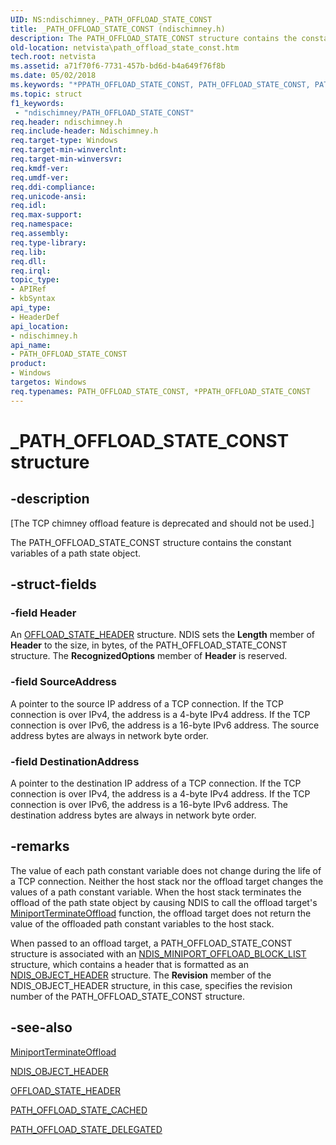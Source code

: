 ```yaml
---
UID: NS:ndischimney._PATH_OFFLOAD_STATE_CONST
title: _PATH_OFFLOAD_STATE_CONST (ndischimney.h)
description: The PATH_OFFLOAD_STATE_CONST structure contains the constant variables of a path state object.
old-location: netvista\path_offload_state_const.htm
tech.root: netvista
ms.assetid: a71f70f6-7731-457b-bd6d-b4a649f76f8b
ms.date: 05/02/2018
ms.keywords: "*PPATH_OFFLOAD_STATE_CONST, PATH_OFFLOAD_STATE_CONST, PATH_OFFLOAD_STATE_CONST structure [Network Drivers Starting with Windows Vista], PPATH_OFFLOAD_STATE_CONST, PPATH_OFFLOAD_STATE_CONST structure pointer [Network Drivers Starting with Windows Vista], _PATH_OFFLOAD_STATE_CONST, ndischimney/PATH_OFFLOAD_STATE_CONST, ndischimney/PPATH_OFFLOAD_STATE_CONST, netvista.path_offload_state_const, tcp_chim_struct_4412519c-3610-4f0a-a4c6-400ff661d205.xml"
ms.topic: struct
f1_keywords:
 - "ndischimney/PATH_OFFLOAD_STATE_CONST"
req.header: ndischimney.h
req.include-header: Ndischimney.h
req.target-type: Windows
req.target-min-winverclnt: 
req.target-min-winversvr: 
req.kmdf-ver: 
req.umdf-ver: 
req.ddi-compliance: 
req.unicode-ansi: 
req.idl: 
req.max-support: 
req.namespace: 
req.assembly: 
req.type-library: 
req.lib: 
req.dll: 
req.irql: 
topic_type:
- APIRef
- kbSyntax
api_type:
- HeaderDef
api_location:
- ndischimney.h
api_name:
- PATH_OFFLOAD_STATE_CONST
product:
- Windows
targetos: Windows
req.typenames: PATH_OFFLOAD_STATE_CONST, *PPATH_OFFLOAD_STATE_CONST
---
```


# _PATH_OFFLOAD_STATE_CONST structure


## -description


<p class="CCE_Message">[The TCP chimney offload feature is deprecated and should not be used.]

The PATH_OFFLOAD_STATE_CONST structure contains the constant variables of a path state object.


## -struct-fields




### -field Header

An 
     <a href="https://docs.microsoft.com/windows-hardware/drivers/ddi/ndischimney/ns-ndischimney-_offload_state_header">OFFLOAD_STATE_HEADER</a> structure. NDIS
     sets the 
     <b>Length</b> member of 
     <b>Header</b> to the size, in bytes, of the PATH_OFFLOAD_STATE_CONST structure. The 
     <b>RecognizedOptions</b> member of 
     <b>Header</b> is reserved.


### -field SourceAddress

A pointer to the source IP address of a TCP connection. If the TCP connection is over IPv4, the
     address is a 4-byte IPv4 address. If the TCP connection is over IPv6, the address is a 16-byte IPv6
     address. The source address bytes are always in network byte order.


### -field DestinationAddress

A pointer to the destination IP address of a TCP connection. If the TCP connection is over IPv4,
     the address is a 4-byte IPv4 address. If the TCP connection is over IPv6, the address is a 16-byte IPv6
     address. The destination address bytes are always in network byte order.


## -remarks



The value of each path constant variable does not change during the life of a TCP connection. Neither
    the host stack nor the offload target changes the values of a path constant variable. When the host stack
    terminates the offload of the path state object by causing NDIS to call the offload target's 
    <a href="https://docs.microsoft.com/windows-hardware/drivers/ddi/ndischimney/nc-ndischimney-w_terminate_offload_handler">
    MiniportTerminateOffload</a> function, the offload target does not return the value of the offloaded
    path constant variables to the host stack.

When passed to an offload target, a PATH_OFFLOAD_STATE_CONST structure is associated with an 
    <a href="https://docs.microsoft.com/windows-hardware/drivers/ddi/ndischimney/ns-ndischimney-_ndis_miniport_offload_block_list">
    NDIS_MINIPORT_OFFLOAD_BLOCK_LIST</a> structure, which contains a header that is formatted as an 
    <a href="https://docs.microsoft.com/windows-hardware/drivers/ddi/ntddndis/ns-ntddndis-_ndis_object_header">NDIS_OBJECT_HEADER</a> structure. The 
    <b>Revision</b> member of the NDIS_OBJECT_HEADER structure, in this case, specifies the revision number of
    the PATH_OFFLOAD_STATE_CONST structure.




## -see-also




<a href="https://docs.microsoft.com/windows-hardware/drivers/ddi/ndischimney/nc-ndischimney-w_terminate_offload_handler">MiniportTerminateOffload</a>



<a href="https://docs.microsoft.com/windows-hardware/drivers/ddi/ntddndis/ns-ntddndis-_ndis_object_header">NDIS_OBJECT_HEADER</a>



<a href="https://docs.microsoft.com/windows-hardware/drivers/ddi/ndischimney/ns-ndischimney-_offload_state_header">OFFLOAD_STATE_HEADER</a>



<a href="https://docs.microsoft.com/windows-hardware/drivers/ddi/ndischimney/ns-ndischimney-_path_offload_state_cached">PATH_OFFLOAD_STATE_CACHED</a>



<a href="https://docs.microsoft.com/windows-hardware/drivers/ddi/ndischimney/ns-ndischimney-_path_offload_state_delegated">PATH_OFFLOAD_STATE_DELEGATED</a>
 

 

